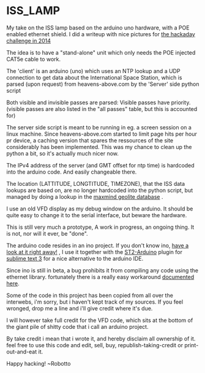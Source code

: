 ISS_LAMP
========

My take on the ISS lamp based on the arduino uno hardware, with a POE enabled ethernet shield. I did a writeup with nice pictures for [the hackaday challenge in 2014](http://hackaday.io/project/2026-iss-lamp-ntp-clock-artpiece)

The idea is to have a "stand-alone" unit which only needs the POE injected CAT5e cable to work.

The 'client' is an arduino (uno) which uses an NTP lookup and a UDP connection to get data about the International Space Station,
which is parsed (upon request) from heavens-above.com by the 'Server' side python script

Both visible and invisible passes are parsed:
Visible passes have priority. (visible passes are also listed in the "all passes" table, but this is accounted for)

The server side script is meant to be running in eg. a screen session on a linux machine.
Since heavens-above.com started to limit page hits per hour pr device, a caching version that spares the ressources of the site considerably has been implemented. This was my chance to clean up the python a bit, so it's actually much nicer now.

The IPv4 address of the server (and GMT offset for ntp time) is hardcoded into the arduino code. And easily changeable there.

The location (LATTITUDE, LONGTITUDE, TIMEZONE), that the ISS data lookups are based on, are no longer hardcoded into the python script, but managed by doing a lookup in the [maxmind geolite database](http://dev.maxmind.com/geoip/legacy/geolite/) .

I use an old VFD display as my debug window on the arduino. It should be quite easy to change it to the serial interface, but beware the hardware.

This is still very much a prototype, A work in progress, an ongoing thing. It is not, nor will it ever, be "done".

The arduino code resides in an ino project. If you don't know ino, [have a look at it right away!](http://inotool.org/) , I use it together with the [ST2-Arduino](https://github.com/geetarista/ST2-Arduino) plugin for [sublime text 3](http://www.sublimetext.com/) for a nice alternative to the arduino IDE.

Since ino is still in beta, a bug prohibits it from compiling any code using the ethernet library. fortunately there is a really easy workaround [documented here](https://github.com/amperka/ino/issues/55#issuecomment-47021016).

Some of the code in this project has been copied from all over the interwebs, i'm sorry, but i haven't kept track of my sources. If you feel wronged, drop me a line and i'll give credit where it's due.

I will however take full credit for the VFD code, which sits at the bottom of the giant pile of shitty code that i call an arduino project.

By take credit i mean that i wrote it, and hereby disclaim all ownership of it. feel free to use this code and edit, sell, buy, republish-taking-credit or print-out-and-eat it.

Happy hacking!
~Robotto
